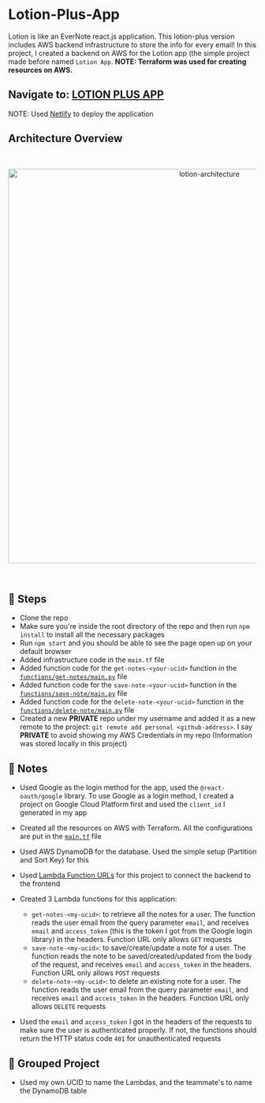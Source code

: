 # Lotion-Plus-App
Lotion is like an EverNote react.js application. This lotion-plus version includes AWS backend infrastructure to store the info for every email!
In this project, I created a backend on AWS for the Lotion app (the simple project made before named `Lotion App`.
**NOTE: Terraform was used for creating resources on AWS.**

## Navigate to: [LOTION PLUS APP](https://qazi-and-muneeb-lotion-plus.netlify.app/)

NOTE: Used [Netlify](https://www.netlify.com/) to deploy the application

## Architecture Overview

<br/>
<p align="center">
  <img src="https://res.cloudinary.com/mkf/image/upload/v1678683690/ENSF-381/labs/lotion-backedn_djxhiv.svg" alt="lotion-architecture" width="800"/>
</p>
<br/>

## :foot: Steps

- Clone the repo
- Make sure you're inside the root directory of the repo and then run `npm install` to install all the necessary packages
- Run `npm start` and you should be able to see the page open up on your default browser
- Added infrastructure code in the `main.tf` file
- Added function code for the `get-notes-<your-ucid>` function in the [`functions/get-notes/main.py`](functions/get-notes/main.py) file
- Added function code for the `save-note-<your-ucid>` function in the [`functions/save-note/main.py`](functions/save-note/main.py) file
- Added function code for the `delete-note-<your-ucid>` function in the [`functions/delete-note/main.py`](functions/delete-note/main.py) file
- Created a new **PRIVATE** repo under my username and added it as a new remote to the project: `git remote add personal <github-address>`. I say **PRIVATE** to avoid showing my AWS Credentials in my repo (Information was stored locally in this project)

## :page_with_curl: Notes

- Used Google as the login method for the app, used the `@react-oauth/google` library. To use Google as a login method, I created a project on Google Cloud Platform first and used the `client_id` I generated in my app
- Created all the resources on AWS with Terraform. All the configurations are put in the [`main.tf`](infra/main.tf) file
- Used AWS DynamoDB for the database. Used the simple setup (Partition and Sort Key) for this
- Used [Lambda Function URLs](https://masoudkarimif.github.io/posts/aws-lambda-function-url/) for this project to connect the backend to the frontend
- Created 3 Lambda functions for this application:

  - `get-notes-<my-ucid>`: to retrieve all the notes for a user. The function reads the user email from the query parameter `email`, and receives `email` and `access_token` (this is the token I got from the Google login library) in the headers. Function URL only allows `GET` requests
  - `save-note-<my-ucid>`: to save/create/update a note for a user. The function reads the note to be saved/created/updated from the body of the request, and receives `email` and `access_token` in the headers. Function URL only allows `POST` requests
  - `delete-note-<my-ucid>`: to delete an existing note for a user. The function reads the user email from the query parameter `email`, and receives `email` and `access_token` in the headers. Function URL only allows `DELETE` requests

- Used the `email` and `access_token` I got in the headers of the requests to make sure the user is authenticated properly. If not, the functions should return the HTTP status code `401` for unauthenticated requests

## :couple: Grouped Project

- Used my own UCID to name the Lambdas, and the teammate's to name the DynamoDB table
